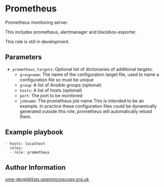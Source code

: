 Prometheus
==========

Prometheus monitoring server.

This includes prometheus, alertmanager and blackbox-exporter.

This role is still in development.


Parameters
----------

- `prometheus_targets`: Optional list of dictionaries of additional targets:
  - `groupname`: The name of the configuration target file, used to name a configuration file so must be unique
  - `group`: A list of Ansible groups (optional)
  - `hosts`: A list of hosts (optional)
  - `port`: The port to be monitored
  - `jobname`: The prometheus job-name
  This is intended to be an example.
  In practice these configuration files could be dynamically generated outside this role, prometheus will automatically reload them.


Example playbook
----------------

    - hosts: localhost
      roles:
      - role: prometheus


Author Information
------------------

ome-devel@lists.openmicroscopy.org.uk
